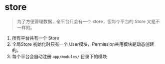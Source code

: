 # store

> 为了方便管理数据，全平台只会有一个 store，但每个平台的 Store 又是不一样的。


1. 所有平台共有一个 Store
2. 全局Store 初始化时只有一个 User模块，Permission共用模块是动态创建的。
3. 每个平台会自动注册 `app/modules/` 目录下的模块

